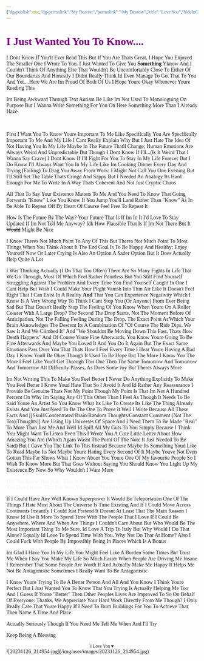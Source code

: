 ```yaml
---
{"dg-publish":true,"dg-permalink":"My Dearest","permalink":"/My Dearest/","title":"Love You","hideInGraph":true,"tags":["Tagless"],"noteIcon":""}
---
```


<style id="Force_Custom_Fonts" type="text/css">@font-face{font-style:normal;font-family:"Merriweather";src:local("Merriweather")}@font-face{font-style:bolder;font-family:"Merriweather";src:local("Merriweather")}@font-face{font-style:normal;font-family:"Merriweather";src:local("Merriweather");unicode-range:U+0-FF,U+2E80-9FFF,U+F900-FAFF,U+FE30-FE4F,U+20000-2FA1F}@font-face{font-style:bolder;font-family:"Merriweather";src:local("Merriweather");unicode-range:U+0-FF,U+2E80-9FFF,U+F900-FAFF,U+FE30-FE4F,U+20000-2FA1F}@font-face{font-style:normal;font-family:"Merriweather";src:local("Merriweather");unicode-range:U+0-FF}@font-face{font-style:bolder;font-family:"Merriweather";src:local("Merriweather");unicode-range:U+0-FF}:not(pre):not(code):not(textarea):not(tt):not(kbd):not(samp):not(var){font-family:"Merriweather"!important}pre,code,textarea,tt,kbd,samp,var{font-family:monospace!important}pre *,code *,textarea *,tt *,kbd *,samp *,var *{font-family:monospace!important}</style>


# <span style="color:#800085">I Just Wanted You To Know....</span>

I Dont Know If You'll Ever Read This But If You Are Thats Great, I Hope You Enjoyed The Smaller One I Wrote To You. I Just Wanted To Give You <b>Something</b> Yknow And I Couldn't Think Of Anything Else That Wouldn't Be Uncomfortably Close To Either Of Our Boundaries And 
Honestly I Didnt Really Think Id Even Manage To Get That To You And Yet....Here We Are
Im Proud Of Both Of Us
I Hope Youre Okay Whenever Youre Reading This

Im Being Awkward Through Text
Autism Be Like
Im Not Used To Monologuing On Purpose But I Wanna Write Something For You On Here
Something More Than I Already Have

‍​ 

First I Want You To Know Youre Important To Me Like Specifically You Are Specifically Important To Me And My Life
I Cant Really Explain Why But I Just Hate The Idea Of Not Having You In My Life
Maybe In The Future Thatll Change; Human Emotions Are Always Weird And Unpredictable But Though I Dont Know If I'll...(Is It Weird That I Wanna Say Crave)
I Dont Know If I'll Fight For You To Stay In My Life Forever But I Do Know I'll Always Want You In My Life 
Like Im Cooking Dinner Every Day And Trying (Failing) To Drag You Away From Work; I Might Not Call You One Evening But I'll Still Set The Table
Thats Cringe And Sappy But I Needed An Analogy
Its Hard Enough For Me To Write In A Way Thats Coherent And Not Just Cryptic Chaos

All That To Say Your Existence Matters To Me And You Need To Know That Going Forwards
"Know" Like You Know If You Jump You'll Land Rather Than "Know" As In Be Able To Repeat Off By Heart
Of Course Feel Free To Repeat It

How Is The Future By The Way? Your Future That Is
If Im In It I'd Love To Stay Updated
If Im Not Tell Me Anyway? Idk How Plausible That Is If Im Not There But It ~~Would~~ Might Be Nice

I Know Theres Not Much Point To Any Of This But Theres Not Much Point To Most Things When You Think About It
The End Goal Is To Be Happy And Healthy; Enjoy Yourself Now Or Later
Crying Is Also An Option
A Sader Option But It Does Actually Help Quite A Lot

I Was Thinking Actually (I Do That Too Often)
There Are So Many Fights In Life That We Go Through, Most Of Which Feel Rather Pointless But You Still Find Yourself Struggling Against The Problem And Every Time You Find Yourself Caught In One I Cant Help But Wish I Could Make Your Plight Vanish Into Thin Air
Like
It Doesn't Feel Right That I Can Exist In A Reality <b>And</b> That You Can Experience Negativity Which I Know Is A Very Wrong Way To Think
I Cant Stop You (Or Anyone) From Ever Being Sad But That Doesn't Really Stop The Feeling Of
You Know When Youre On A Roller Coaster With A Large Drop?
The Second The Drop Starts, Not The Moment Before Of Anticipation, Not The Falling Feeling During The Drop, The Exact Point At Which Your Brain Aknowledges The Descent
Its A Combination Of "Of Course The Ride Dips, We Saw It And We Climbed It" And "We Shouldnt Be Moving Down This Fast, Thats How Death Happens" And Of Course Youre Fine Afterwards, You Know Youre Going To Be Fine Afterwards And Maybe You Loved It And You Do It Again But The Exact Same Emotions Pass Over You
That 
Thats How I Feel Every Time I Hear Youre Having A Bad Day
I Know Youll Be Okay Though
It Used To Be Hope But The More I Know You The More I Feel Like Youll Get Through This One
Then The Same Tomorrow And Tomorrow And Tomorrow
All Difficulty Passes, As Does Some Joy But Theres Always More

Im Not Writing This To Make You Feel Better
I Never Do Anything Explicitly To Make You Feel Better
I Know Youd Hate That So I Avoid It
And Id Rather Any Reassurance I Provide Be Genuine
Thats Not My Point Though My Point Is That Im Not A Hundred Percent On Why Im Saying Any Of This Other Than I Feel As Though It Needs To Be Said
Youre An Artist So You Know What Its Like To Create
Its Like The Thing Already Exists And You Just Need To Be The One To Prove It
Well I Write Because All These Facts And [[Skull/Concentrated Brain/Random Thoughts/Constant Comment (Not The Tea)\|Thoughts]] Are Using Up Universes Of Space And I Need Them To Be Made "Real" To More Than Just Me And
Well Id Spill All My Guts To You Simply Because I Think You Might Want To Listen
Even This
I Wrote You A Cute Little Letter About How Amazing You Are (Which Again Wasnt The Point Of The Note It Just Needed To Be Said) But I Gave You The Link To This Instead
Because Maybe Its Something Youd Like To Read
Maybe Its Not
Maybe Youre Hating Every Second Of It
Maybe Youve Not Even Gotten This Far
Shows What I Know About You
Youre One Of My favourite People So I Wish To Know More But That Goes Without Saying
You Should Know You Light Up My Existence By Now So Why Wouldn't I Want More


<span style="color:#F0F8FF">Did You Know That Alice Blue Is Its Own Specific Shade  ​‍#f0f8ff Theres Like No Way You Didnt Know That But Now You Know The Hex Code</span>

If I Could Have Any Well Known Superpower It Would Be Teleportation
One Of The Things I Hate Most About The Universe Is Time Existing And If I Could Move Across Continents Instantly I Could Just Pretend It Doesnt
At Least That The Main Reason
I Know Id Use It More To Spend Time With The People That I Love
If I Could Be Anywhere, Where And When Are Things I Couldn't Care About But Who Would Be The Most Important Thing To Me
Sure, Id Love A Trip To Italy But Why Would I Do That Alone? 
Equally Id Love To Spend Time With You, Why Not Do That At Home?
Also I Could Fuck With People By Impossibly Being In Places Which Is A Bonus

Im Glad I Have You In My Life
You Might Feel Like A Burden Some Times But Trust Me When I Say You Make My Life So Much Easier
When People Are Driving Me Insane I Remember That Some People Are Worth It And Actually Make Me Happy
It Helps Me Not Be Antagonistic 
Sometimes 
I Really Want To Be Antagonistic 

I Know Youre Trying To Be A Better Person And All And You Know I Think Youre Perfect
But I Just Wanted You To Know That You Trying Is Actually Helping Me Too
And I Guess If Youre "Better" Then Other Peoples Lives Are Improved To
So On Behalf Of Everyone: Thanks, We Appreciate Your Hard Work
Directly From Me Though? 
I Only Really Care That Youre Happy
If I Need To Burn Buildings For You To Achieve That Then Name A Time And Place

Actually Seriously Though
If You Need Me Tell Me When And I'll Try






Keep Being A Blessing 


<center><sub>I Love You ♥︎</sub></center>
![20231126_214954.jpg](/img/user/images/20231126_214954.jpg)

<script src="https://utteranc.es/client.js"
        repo="WonderingGodling/My-Mind-Space"
        issue-term="title"
        theme="preferred-color-scheme"
        crossorigin="anonymous"
        async>
</script>